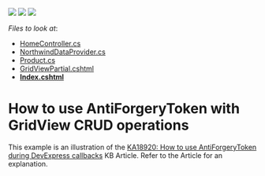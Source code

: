 <!-- default badges list -->
![](https://img.shields.io/endpoint?url=https://codecentral.devexpress.com/api/v1/VersionRange/128551914/15.1.6%2B)
[![](https://img.shields.io/badge/Open_in_DevExpress_Support_Center-FF7200?style=flat-square&logo=DevExpress&logoColor=white)](https://supportcenter.devexpress.com/ticket/details/T292767)
[![](https://img.shields.io/badge/📖_How_to_use_DevExpress_Examples-e9f6fc?style=flat-square)](https://docs.devexpress.com/GeneralInformation/403183)
<!-- default badges end -->
<!-- default file list -->
*Files to look at*:

* [HomeController.cs](./CS/T292767CS_4.0/Controllers/HomeController.cs)
* [NorthwindDataProvider.cs](./CS/T292767CS_4.0/Models/NorthwindDataProvider.cs)
* [Product.cs](./CS/T292767CS_4.0/Models/Product.cs)
* [GridViewPartial.cshtml](./CS/T292767CS_4.0/Views/Home/GridViewPartial.cshtml)
* **[Index.cshtml](./CS/T292767CS_4.0/Views/Home/Index.cshtml)**
<!-- default file list end -->
# How to use AntiForgeryToken with GridView CRUD operations


This example is an illustration of the <a href="https://www.devexpress.com/Support/Center/p/KA18920">KA18920: How to use AntiForgeryToken during DevExpress callbacks</a> KB Article. Refer to the Article for an explanation.

<br/>


